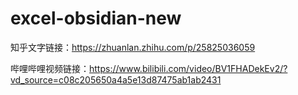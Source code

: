 # excel-obsidian-new

知乎文字链接：https://zhuanlan.zhihu.com/p/25825036059

哔哩哔哩视频链接：https://www.bilibili.com/video/BV1FHADekEv2/?vd_source=c08c205650a4a5e13d87475ab1ab2431
